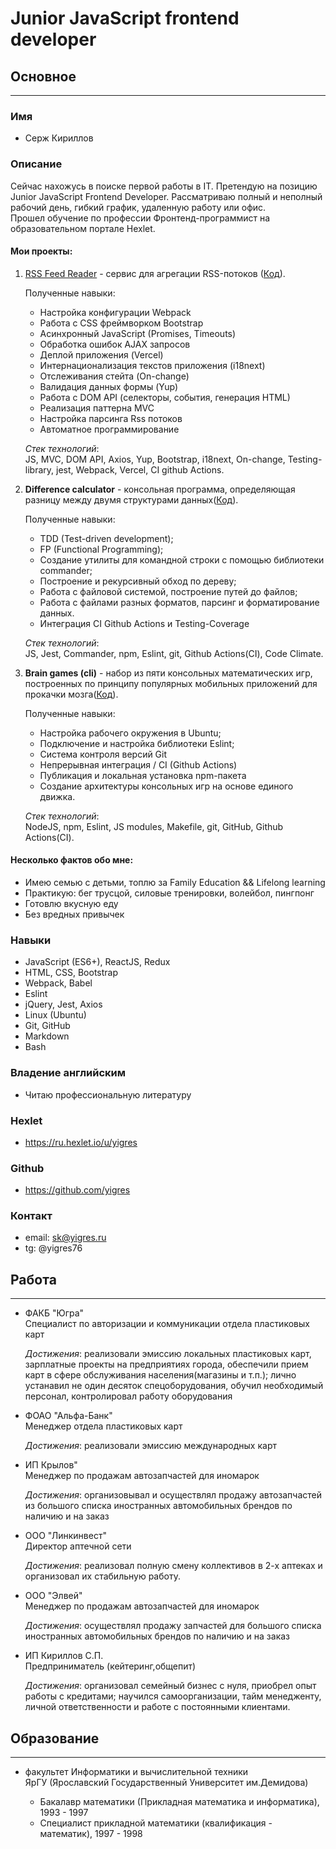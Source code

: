 # Junior JavaScript frontend developer
## Основное 
---
### Имя
* Серж Кириллов

### Описание
Сейчас нахожусь в поиске первой работы в IT.
Претендую на позицию Junior JavaScript Frontend Developer.
Рассматриваю полный и неполный рабочий день, гибкий график,
удаленную работу или офис.  
Прошел обучение по профессии Фронтенд-программист на образовательном портале Hexlet.
 
#### Мои проекты:  
1. [RSS Feed Reader] - сервис для агрегации RSS-потоков ([Код][1]).  

    Полученные навыки:
    - Настройка конфигурации Webpack
    - Работа с CSS фреймворком Bootstrap
    - Асинхронный JavaScript (Promises, Timeouts)
    - Обработка ошибок AJAX запросов
    - Деплой приложения (Vercel)
    - Интернационализация текстов приложения (i18next)
    - Отслеживания стейта (On-change)  
    - Валидация данных формы (Yup)
    - Работа с DOM API (селекторы, события, генерация HTML)
    - Реализация паттерна MVC
    - Настройка парсинга Rss потоков  
    - Автоматное программирование

    *Стек технологий*:  
    JS, MVC, DOM API, Axios, Yup, Bootstrap,  i18next, On-change, Testing-library, jest, Webpack, Vercel, CI github Actions.

2. **Difference calculator** - консольная программа, определяющая разницу между двумя структурами данных([Код][2]).

   Полученные навыки:
    - TDD (Test-driven development);  
    - FP (Functional Programming);  
    - Создание утилиты для командной строки с помощью библиотеки  commander;  
    - Построение и рекурсивный обход по дереву;  
    - Работа с файловой системой, построение путей до файлов;  
    - Работа с файлами разных форматов, парсинг и форматирование 
данных.  
    - Интеграция CI Github Actions и Testing-Coverage   

    *Стек технологий*:  
    JS, Jest, Commander, npm, Eslint, git, Github Actions(CI), Code Climate. 

3. **Brain games (cli)** - набор из пяти консольных математических игр, построенных по принципу популярных мобильных приложений для прокачки мозга([Код][3]).  

   Полученные навыки:
    - Настройка рабочего окружения в Ubuntu;  
    - Подключение и настройка библиотеки Eslint;  
    - Система контроля версий Git
    - Непрерывная интеграция / CI (Github Actions)   
    - Публикация и локальная установка npm-пакета
    - Создание архитектуры консольных игр на основе единого движка.  

    *Стек технологий*:  
    NodeJS, npm, Eslint, JS modules, Makefile, git, GitHub, Github Actions(CI).

#### Несколько фактов обо мне:  
* Имею семью с детьми, топлю за Family Education && Lifelong learning
* Практикую: бег трусцой, силовые тренировки, волейбол, пингпонг
* Готовлю вкусную еду
* Без вредных привычек
### Навыки
* JavaScript (ES6+), ReactJS, Redux
* HTML, CSS, Bootstrap
* Webpack, Babel
* Eslint
* jQuery, Jest, Axios
* Linux (Ubuntu)
* Git, GitHub
* Markdown
* Bash

### Владение английским
* Читаю профессиональную литературу
### Hexlet
* https://ru.hexlet.io/u/yigres

### Github
* https://github.com/yigres

### Контакт
* email: sk@yigres.ru  
* tg: @yigres76

## Работа
---
* ФАКБ "Югра"  
Специалист по авторизации и коммуникации отдела пластиковых карт  

  *Достижения*:  реализовали эмиссию локальных пластиковых карт, зарплатные проекты на предприятиях города, обеспечили прием карт в сфере обслуживания населения(магазины и т.п.); лично устанавил  не один десяток спецоборудования, обучил необходимый персонал, контролировал работу оборудования 

* ФОАО "Альфа-Банк"  
Менеджер отдела пластиковых карт  

  *Достижения*: реализовали эмиссию международных карт

* ИП Крылов"  
Менеджер по продажам автозапчастей для иномарок  

  *Достижения*: организовывал и осуществлял продажу автозапчастей из большого списка иностранных автомобильных брендов  по наличию и на заказ  

* ООО "Линкинвест"  
Директор аптечной сети  

  *Достижения*:  реализовал полную смену коллективов в 2-х аптеках и организовал их стабильную работу. 

* ООО "Элвей"  
Менеджер по продажам автозапчастей для иномарок  

  *Достижения*: осуществлял продажу запчастей для большого списка иностранных автомобильных брендов  по наличию и на заказ  

* ИП Кириллов С.П.  
Предприниматель (кейтеринг,общепит)  

  *Достижения*: организовал семейный бизнес с нуля, приобрел опыт работы с кредитами; научился самоорганизации, тайм менедженту, личной ответственности и работе с постоянными клиентами. 

## Образование
---
* факультет Информатики и вычислительной техники  
ЯрГУ (Ярославский Государственный Университет им.Демидова)
  * Бакалавр математики (Прикладная математика и информатика), 1993 - 1997 
  * Специалист прикладной математики (квалификация - математик), 1997 - 1998 

  [RSS Feed Reader]:https://frontend-project-lvl3-git-main.yigres.vercel.app/  
  [1]:https://github.com/yigres/frontend-project-lvl3  
  [2]:https://github.com/yigres/frontend-project-lvl2  
  [3]:https://github.com/yigres/frontend-project-lvl1